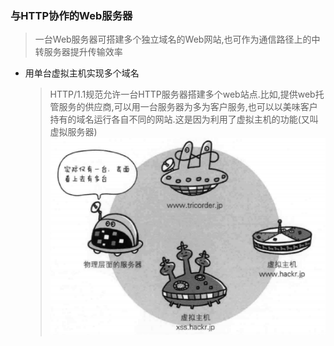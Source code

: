 ### 与HTTP协作的Web服务器
> 一台Web服务器可搭建多个独立域名的Web网站,也可作为通信路径上的中转服务器提升传输效率

+ 用单台虚拟主机实现多个域名
  > HTTP/1.1规范允许一台HTTP服务器搭建多个web站点.比如,提供web托管服务的供应商,可以用一台服务器为多为客户服务,也可以以美味客户持有的域名运行各自不同的网站.这是因为利用了虚拟主机的功能(又叫虚拟服务器)
  ![](/images/web.png)
